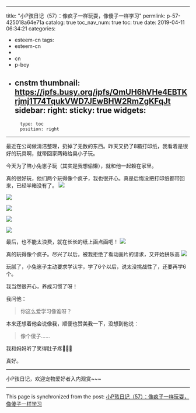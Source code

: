 
---
title: "小P孩日记（57）：像疯子一样玩耍，像傻子一样学习"
permlink: p-57-425018a64e71a
catalog: true
toc_nav_num: true
toc: true
date: 2019-04-11 06:34:21
categories:
- esteem-cn
tags:
- esteem-cn
- 
- cn
- p-boy
- cnstm
thumbnail: https://ipfs.busy.org/ipfs/QmUH6hVHe4EBTKrjmj1T74TqukVWD7JEwBHW2RmZgKFqJt
sidebar:
    right:
        sticky: true
widgets:
    -
        type: toc
        position: right
---


最近在公司做清洁整理，扔掉了无数的东西。昨天又扔了8箱打印纸，我看着是很好的玩具啊，就带回家两箱给臭小子玩。

今天为了陪小兔崽子玩（其实是我想偷懒），就和他一起赖在家里。

真的很好玩，他们两个玩得像个疯子，我也很开心。真是后悔没把打印纸都带回来，已经半箱没有了。
![](https://ipfs.busy.org/ipfs/QmUH6hVHe4EBTKrjmj1T74TqukVWD7JEwBHW2RmZgKFqJt)

![](https://ipfs.busy.org/ipfs/Qmcf8JPwUPctedqcBpxNyodo8UEGfVWJYRgqtkaWV9UUUK)

![](https://ipfs.busy.org/ipfs/QmPjbvs3LQ18urBixPNaMJnXnNYcPhq2Shya2xXcumNGaC)

![](https://ipfs.busy.org/ipfs/QmYz8QpJzwHWgLjwPafreiHWhnfpcmRay4gzN4AuPhKEsK)

![](https://ipfs.busy.org/ipfs/QmRbY2LHTxaE2L4kn6i22zvm5qpcRs1eoYfvng17474oCM)

最后，也不能太浪费，就在长长的纸上画点画吧！
![](https://ipfs.busy.org/ipfs/QmYpM2UJDyCwgvzPdenJM2g7TKNoqULK5ZDMyDGcr9VqsU)

真的玩得像个疯子。尽兴了以后，被我拒绝了看动画片的请求，又开始拼乐高
![](https://ipfs.busy.org/ipfs/QmdjskVYSY418ZL1W5doNQVdpYsUCyXKtH9ixeFBwb3NLV)

玩腻了，小兔崽子主动要求学认字，学了6个以后，说太没挑战性了，还要再学6个。

我当然很开心，养成习惯了呀！

我问他：
>你这么爱学习像谁呀？

本来还想着他会说像我，顺便也赞美我一下，没想到他说：
>像个傻子……

我和妈妈听了笑得肚子疼🤣🤣🤣

真好。

***
小P孩日记，欢迎宠物爱好者入内观赏~~~

- - -

This page is synchronized from the post: [小P孩日记（57）：像疯子一样玩耍，像傻子一样学习](https://steemit.com/@julian2013/p-57-425018a64e71a)
